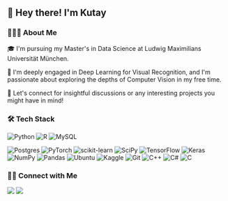 ## 👋 Hey there! I'm Kutay

### 👨🏻‍💻 About Me

🎓 I'm pursuing my Master's in Data Science at Ludwig Maximilians Universität München.

🌱 I'm deeply engaged in Deep Learning for Visual Recognition, and I'm passionate about exploring the depths of Computer Vision in my free time.

💬 Let's connect for insightful discussions or any interesting projects you might have in mind!

### 🛠 Tech Stack

![Python](https://img.shields.io/badge/-Python-05122A?style=flat&logo=python)
![R](https://img.shields.io/badge/-R-05122A?style=flat&logo=R)
![MySQL](https://img.shields.io/badge/-MySQL-05122A?style=flat&logo=MySQL)

![Postgres](https://img.shields.io/badge/postgres-%23316192.svg?style=for-the-badge&logo=postgresql&logoColor=white)
![PyTorch](https://img.shields.io/badge/PyTorch-%23EE4C2C.svg?style=for-the-badge&logo=PyTorch&logoColor=white)
![scikit-learn](https://img.shields.io/badge/scikit--learn-%23F7931E.svg?style=for-the-badge&logo=scikit-learn&logoColor=white)
![SciPy](https://img.shields.io/badge/SciPy-%230C55A5.svg?style=for-the-badge&logo=scipy&logoColor=%white)
![TensorFlow](https://img.shields.io/badge/TensorFlow-%23FF6F00.svg?style=for-the-badge&logo=TensorFlow&logoColor=white)
![Keras](https://img.shields.io/badge/Keras-%23D00000.svg?style=for-the-badge&logo=Keras&logoColor=white)
![NumPy](https://img.shields.io/badge/numpy-%23013243.svg?style=for-the-badge&logo=numpy&logoColor=white)
![Pandas](https://img.shields.io/badge/pandas-%23150458.svg?style=for-the-badge&logo=pandas&logoColor=white)
![Ubuntu](https://img.shields.io/badge/Ubuntu-E95420?style=for-the-badge&logo=ubuntu&logoColor=white)
![Kaggle](https://img.shields.io/badge/Kaggle-035a7d?style=for-the-badge&logo=kaggle&logoColor=white)
![Git](https://img.shields.io/badge/-Git-05122A?style=flat&logo=git)
![C++](https://img.shields.io/badge/c++-%2300599C.svg?style=for-the-badge&logo=c%2B%2B&logoColor=white)
![C#](https://img.shields.io/badge/c%23-%23239120.svg?style=for-the-badge&logo=csharp&logoColor=white)
![C](https://img.shields.io/badge/c-%2300599C.svg?style=for-the-badge&logo=c&logoColor=white)

### 🤝🏻 Connect with Me

[<img src="https://img.shields.io/badge/-Kutay%20Turkoglu-0077B5?style=flat&logo=Linkedin&logoColor=white"/>](https://www.linkedin.com/in/gkutay-turkoglu/) [<img src="https://img.shields.io/badge/-gurbuzkutayturkoglu@gmail.com-D14836?style=flat&logo=Gmail&logoColor=white"/>](mailto:gurbuzkutayturkoglu@gmail.com)
